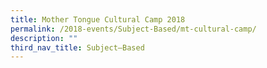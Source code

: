 ```yaml
---
title: Mother Tongue Cultural Camp 2018
permalink: /2018-events/Subject-Based/mt-cultural-camp/
description: ""
third_nav_title: Subject–Based
---
```

